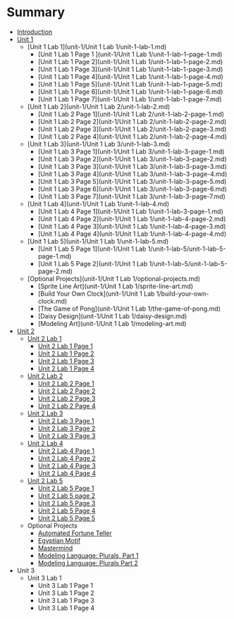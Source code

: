 # Summary

* [Introduction](README.md)
* [Unit 1](unit-1/unit-1.md)
  * [Unit 1 Lab 1](unit-1/Unit 1 Lab 1/unit-1-lab-1.md)
    * [Unit 1 Lab 1 Page 1 ](unit-1/Unit 1 Lab 1/unit-1-lab-1-page-1.md)
    * [Unit 1 Lab 1 Page 2](unit-1/Unit 1 Lab 1/unit-1-lab-1-page-2.md)
    * [Unit 1 Lab 1 Page 3](unit-1/Unit 1 Lab 1/unit-1-lab-1-page-3.md)
    * [Unit 1 Lab 1 Page 4](unit-1/Unit 1 Lab 1/unit-1-lab-1-page-4.md)
    * [Unit 1 Lab 1 Page 5](unit-1/Unit 1 Lab 1/unit-1-lab-1-page-5.md)
    * [Unit 1 Lab 1 Page 6](unit-1/Unit 1 Lab 1/unit-1-lab-1-page-6.md)
    * [Unit 1 Lab 1 Page 7](unit-1/Unit 1 Lab 1/unit-1-lab-1-page-7.md)
  * [Unit 1 Lab 2](unit-1/Unit 1 Lab 2/unit-1-lab-2.md)
    * [Unit 1 Lab 2 Page 1](unit-1/Unit 1 Lab 2/unit-1-lab-2-page-1.md)
    * [Unit 1 Lab 2 Page 2](unit-1/Unit 1 Lab 2/unit-1-lab-2-page-2.md)
    * [Unit 1 Lab 2 Page 3](unit-1/Unit 1 Lab 2/unit-1-lab-2-page-3.md)
    * [Unit 1 Lab 2 Page 4](unit-1/Unit 1 Lab 2/unit-1-lab-2-page-4.md)
  * [Unit 1 Lab 3](unit-1/Unit 1 Lab 3/unit-1-lab-3.md)
    * [Unit 1 Lab 3 Page 1](unit-1/Unit 1 Lab 3/unit-1-lab-3-page-1.md)
    * [Unit 1 Lab 3 Page 2](unit-1/Unit 1 Lab 3/unit-1-lab-3-page-2.md)
    * [Unit 1 Lab 3 Page 3](unit-1/Unit 1 Lab 3/unit-1-lab-3-page-3.md)
    * [Unit 1 Lab 3 Page 4](unit-1/Unit 1 Lab 3/unit-1-lab-3-page-4.md)
    * [Unit 1 Lab 3 Page 5](unit-1/Unit 1 Lab 3/unit-1-lab-3-page-5.md)
    * [Unit 1 Lab 3 Page 6](unit-1/Unit 1 Lab 3/unit-1-lab-3-page-6.md)
    * [Unit 1 Lab 3 Page 7](unit-1/Unit 1 Lab 3/unit-1-lab-3-page-7.md)
  * [Unit 1 Lab 4](unit-1/Unit 1 Lab 1/unit-1-lab-4.md)
    * [Unit 1 Lab 4 Page 1](unit-1/Unit 1 Lab 1/unit-1-lab-3-page-1.md)
    * [Unit 1 Lab 4 Page 2](unit-1/Unit 1 Lab 1/unit-1-lab-4-page-2.md)
    * [Unit 1 Lab 4 Page 3](unit-1/Unit 1 Lab 1/unit-1-lab-4-page-3.md)
    * [Unit 1 Lab 4 Page 4](unit-1/Unit 1 Lab 1/unit-1-lab-4-page-4.md)
  * [Unit 1 Lab 5](unit-1/Unit 1 Lab 1/unit-1-lab-5.md)
    * [Unit 1 Lab 5 Page 1](unit-1/Unit 1 Lab 1/unit-1-lab-5/unit-1-lab-5-page-1.md)
    * [Unit 1 Lab 5 Page 2](unit-1/Unit 1 Lab 1/unit-1-lab-5/unit-1-lab-5-page-2.md)
  * [Optional Projects](unit-1/Unit 1 Lab 1/optional-projects.md)
    * [Sprite Line Art](unit-1/Unit 1 Lab 1/sprite-line-art.md)
    * [Build Your Own Clock](unit-1/Unit 1 Lab 1/build-your-own-clock.md)
    * [The Game of Pong](unit-1/Unit 1 Lab 1/the-game-of-pong.md)
    * [Daisy Design](unit-1/Unit 1 Lab 1/daisy-design.md)
    * [Modeling Art](unit-1/Unit 1 Lab 1/modeling-art.md)
* [Unit 2](unit-2.md)
  * [Unit 2 Lab 1](unit-2/unit-2-lab-1.md)
    * [Unit 2 Lab 1 Page 1](unit-2/unit-2-lab-1/unit-2-lab-1-page-1.md)
    * [Unit 2 Lab 1 Page 2](unit-2/unit-2-lab-1/unit-2-lab-1-page-2.md)
    * [Unit 2 Lab 1 Page 3](unit-2/unit-2-lab-1/unit-2-lab-1-page-3.md)
    * [Unit 2 Lab 1 Page 4](unit-2/unit-2-lab-1/unit-2-lab-1-page-4.md)
  * [Unit 2 Lab 2](unit-2/unit-2-lab-2.md)
    * [Unit 2 Lab 2 Page 1](unit-2/unit-2-lab-2/unit-2-lab-2-page-1.md)
    * [Unit 2 Lab 2 Page 2](unit-2/unit-2-lab-2/unit-2-lab-2-page-2.md)
    * [Unit 2 Lab 2 Page 3](unit-2/unit-2-lab-2/unit-2-lab-2-page-3.md)
    * [Unit 2 Lab 2 Page 4](unit-2/unit-2-lab-2/unit-2-lab-2-page-4.md)
  * [Unit 2 Lab 3](unit-2/unit-2-lab-3.md)
    * [Unit 2 Lab 3 Page 1](unit-2/unit-2-lab-3-page-1.md)
    * [Unit 2 Lab 3 Page 2](unit-2/unit-2-lab-3-page-2.md)
    * [Unit 2 Lab 3 Page 3](unit-2/unit-2-lab-3-page-3.md)
  * [Unit 2 Lab 4](unit-2/unit-2-lab-4.md)
    * [Unit 2 Lab 4 Page 1](unit-2/unit-2-lab-4/unit-2-lab-4-page-1.md)
    * [Unit 2 Lab 4 Page 2](unit-2/unit-2-lab-4/unit-2-lab-4-page-2.md)
    * [Unit 2 Lab 4 Page 3](unit-2/unit-2-lab-4/unit-2-lab-4-page-3.md)
    * [Unit 2 Lab 4 Page 4](unit-2/unit-2-lab-4/unit-2-lab-4-page-4.md)
  * [Unit 2 Lab 5](unit-2/unit-2-lab-5.md)
    * [Unit 2 Lab 5 Page 1](unit-2/unit-2-lab-5/unit-2-lab-5-page-1.md)
    * [Unit 2 Lab 5 page 2](unit-2/unit-2-lab-5/unit-2-lab-5-page-2.md)
    * [Unit 2 Lab 5 Page 3](unit-2/unit-2-lab-5/unit-2-lab-5-page-3.md)
    * [Unit 2 Lab 5 Page 4](unit-2/unit-2-lab-5/unit-2-lab-5-page-4.md)
    * [Unit 2 Lab 5 Page 5](unit-2/unit-2-lab-5/unit-2-lab-5-page-5.md)
  * Optional Projects
    * [Automated Fortune Teller](unit-2/automated-fortune-teller.md)
    * [Egyptian Motif](unit-2/egyptian-motif.md)
    * [Mastermind](unit-2/mastermind.md)
    * [Modeling Language: Plurals, Part 1](unit-2/modeling-language-plurals-part-1.md)
    * [Modeling Language: Plurals Part 2](unit-2/modeling-language-plurals-part-2.md)
* Unit 3
  * Unit 3 Lab 1
    * Unit 3 Lab 1 Page 1
    * Unit 3 Lab 1 Page 2
    * Unit 3 Lab 1 Page 3
    * Unit 3 Lab 1 Page 4



